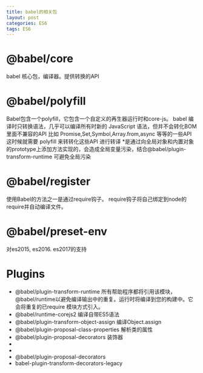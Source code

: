 ```yaml
---
title: babel的相关包
layout: post
categories: ES6
tags: ES6
---
```

# @babel/core
babel 核心包，编译器。提供转换的API
# @babel/polyfill
Babel包含一个polyfill，它包含一个自定义的再生器运行时和core-js。
babel 编译时只转换语法，几乎可以编译所有时新的 JavaScript 语法，但并不会转化BOM里面不兼容的API
比如 Promise,Set,Symbol,Array.from,async 等等的一些API
这时候就需要 polyfill 来转转化这些API 进行转译 *是通过向全局对象和内置对象的prototype上添加方法实现的，会造成全局变量污染，结合@babel/plugin-transform-runtime 可避免全局污染
# @babel/register
使用Babel的方法之一是通过require钩子。 require钩子将自己绑定到node的require并自动编译文件。
# @babel/preset-env
对es2015, es2016. es2017的支持
# Plugins
* @babel/plugin-transform-runtime 所有帮助程序都将引用该模块，@babel/runtime以避免编译输出中的重复。运行时将编译到您的构建中。它会将重复的已require 模块方式引入。
* @babel/runtime-corejs2 编译自带ES5语法
* @babel/plugin-transform-object-assign 编译Object.assign
* @babel/plugin-proposal-class-properties 解析类的属性
* @babel/plugin-proposal-decorators 装饰器
* 
* 
* @babel/plugin-proposal-decorators
* babel-plugin-transform-decorators-legacy